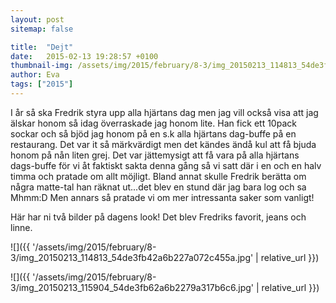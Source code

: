 ```yaml
---
layout: post
sitemap: false

title:  "Dejt"
date:   2015-02-13 19:28:57 +0100
thumbnail-img: /assets/img/2015/february/8-3/img_20150213_114813_54de3fb42a6b227a072c455a.jpg
author: Eva
tags: ["2015"]
---
```


I år så ska Fredrik styra upp alla hjärtans dag men jag vill också visa att jag älskar honom så idag överraskade jag honom lite. Han fick ett 10pack sockar och så bjöd jag honom på en s.k alla hjärtans dag-buffe på en restaurang. Det var it så märkvärdigt men det kändes ändå kul att få bjuda honom på nån liten grej. Det var jättemysigt att få vara på alla hjärtans dags-buffe för vi åt faktiskt sakta denna gång så vi satt där i en och en halv timma och pratade om allt möjligt. Bland annat skulle Fredrik berätta om några matte-tal han räknat ut...det blev en stund där jag bara log och sa Mhmm:D Men annars så pratade vi om mer intressanta saker som vanligt! 




Här har ni två bilder på dagens look! Det blev Fredriks favorit, jeans och linne.

![]({{ '/assets/img/2015/february/8-3/img_20150213_114813_54de3fb42a6b227a072c455a.jpg'  | relative_url }})

![]({{ '/assets/img/2015/february/8-3/img_20150213_115904_54de3fb62a6b2279a317b6c6.jpg'  | relative_url }})

